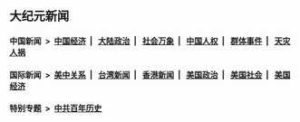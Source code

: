 ## 大纪元新闻

#### 中国新闻 &nbsp;>&nbsp; [中国经济](indexes/ncid283/README.md?08132045) &nbsp;| &nbsp; [大陆政治](indexes/ncid277/README.md?08132045) &nbsp;| &nbsp; [社会万象](indexes/ncid282/README.md?08132045) &nbsp;| &nbsp; [中国人权](indexes/ncid278/README.md?08132045) &nbsp;| &nbsp; [群体事件](indexes/ncid279/README.md?08132045) &nbsp;| &nbsp; [天灾人祸](indexes/ncid280/README.md?08132045)

#### 国际新闻 &nbsp;>&nbsp; [美中关系](indexes/nf1412576/README.md?08132045) &nbsp;| &nbsp; [台湾新闻](indexes/ncid1349361/README.md?08132045) &nbsp;| &nbsp; [香港新闻](indexes/ncid1349362/README.md?08132045) &nbsp;| &nbsp; [美国政治](indexes/ncid1078159/README.md?08132045) &nbsp;| &nbsp; [美国社会](indexes/ncid1078160/README.md?08132045) &nbsp;| &nbsp; [美国经济](indexes/ncid1078158/README.md?08132045)

#### 特别专题 &nbsp;>&nbsp; [中共百年历史](https://github.com/easy2view/epoch-special/blob/master/README.md?08132045)  
